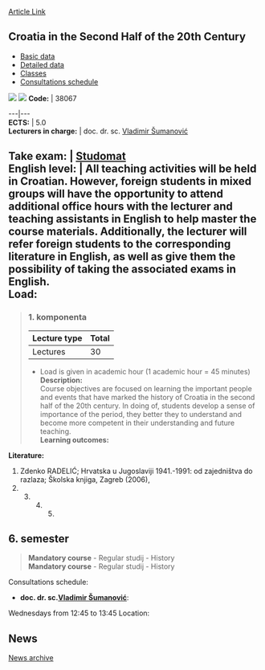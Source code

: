 [Article Link](https://www.fhs.hr/en/course/citshot2c)

## Croatia in the Second Half of the 20th Century
  * [Basic data](https://www.fhs.hr/en/course/citshot2c#v1id-523753_815684_1_0 "Basic data")
  * [Detailed data](https://www.fhs.hr/en/course/citshot2c#v1id-523753_815684_1_1 "Detailed data")
  * [Classes](https://www.fhs.hr/en/course/citshot2c#v1id-523753_815684_1_2 "Classes")
  * [Consultations schedule](https://www.fhs.hr/en/course/citshot2c#v1id-523753_815684_1_3 "Consultations schedule")


[![](https://www.fhs.hr/img/flags/gif/hr.gif)](https://www.fhs.hr/predmet/hudp2s) [![](https://www.fhs.hr/img/flags/gif/gb.gif)](https://www.fhs.hr/en/course/citshot2c)
**Code:** |  38067  
  
---|---  
**ECTS:** |  5.0   
**Lecturers in charge:** |  doc. dr. sc. [Vladimir Šumanović](https://www.fhs.hr/staff/vladimir.sumanovic)   
  
**Take exam:** |  [Studomat](http://www.isvu.hr/studomat)  
**English level:** |  All teaching activities will be held in Croatian. However, foreign students in mixed groups will have the opportunity to attend additional office hours with the lecturer and teaching assistants in English to help master the course materials. Additionally, the lecturer will refer foreign students to the corresponding literature in English, as well as give them the possibility of taking the associated exams in English.   
**Load:**  
---  
> ### 1. komponenta
> | Lecture type | Total  
> ---|---  
> Lectures | 30  
> * Load is given in academic hour (1 academic hour = 45 minutes)   
**Description:**  
> Course objectives are focused on learning the important people and events that have marked the history of Croatia in the second half of the 20th century. In doing of, students develop a sense of importance of the period, they better they to understand and become more competent in their understanding and future teaching.  
**Learning outcomes:**  

  
**Literature:**  
  1. Zdenko RADELIĆ; Hrvatska u Jugoslaviji 1941.-1991: od zajedništva do razlaza; Školska knjiga, Zagreb (2006), 
  2.   3.   4.   5. 
  
**6. semester**  
---  
> **Mandatory course** - Regular studij - History  
>  **Mandatory course** - Regular studij - History  
>   
Consultations schedule: 
  * **doc. dr. sc.[Vladimir Šumanović](https://www.fhs.hr/staff/vladimir.sumanovic)**: 
  
Wednesdays from 12:45 to 13:45
Location: 


## News
[News archive](https://www.fhs.hr/en/course/citshot2c?@=20q35#news_85511 "News archive")
